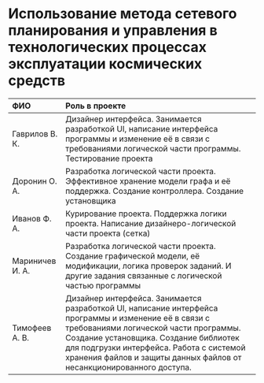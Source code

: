 # Использование метода сетевого планирования и управления в технологических процессах эксплуатации космических средств

| ФИО       | Роль в проекте                     |
|:-|:-|
| Гаврилов В. К. | Дизайнер интерфейса. Занимается разработкой UI, написание интерфейса программы и изменение её в связи с требованиями логической части программы. Тестирование проекта |
| Доронин О. А. | Разработка логической части проекта. Эффективное хранение модели графа и её поддержка. Создание контроллера. Создание установщика |
| Иванов Ф. А. | Курирование проекта. Поддержка логики проекта. Написание дизайнеро-логической части проекта (сетка) |
| Мариничев И. А. | Разработка логической части проекта. Создание графической модели, её модификации, логика проверок заданий. И другие задания связанные с логической частью программы |
| Тимофеев А. В. | Дизайнер интерфейса. Занимается разработкой UI, написание интерфейса программы и изменение её в связи с требованиями логической части программы. Создание установщика. Создание библиотек для подгрузки интерфейса. Работа с системой хранения файлов и защиты данных файлов от несанкционированного доступа. |